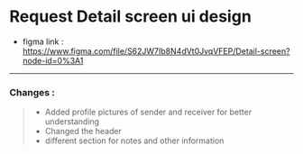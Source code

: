 # Request Detail screen ui design
- figma link : https://www.figma.com/file/S62JW7Ib8N4dVt0JvqVFEP/Detail-screen?node-id=0%3A1
--------
### Changes :
> - Added profile pictures of sender and receiver for better understanding
> - Changed the header
> - different section for notes and other information
